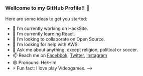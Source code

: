 ### Wellcome to my GitHub Profile!! 👋



Here are some ideas to get you started:

- 🔭 I’m currently working on HackSite.
- 🌱 I’m currently learning React.
- 👯 I’m looking to collaborate on Open Source.
- 🤔 I’m looking for help with AWS.
- 💬 Ask me about anything, except religion, political or soccer.
- 📫 Reach me on [Facebbok](https://www.facebook.com/SaulSandovalM), [Twitter](https://twitter.com/SaulSandovalM), [Instagram](https://www.instagram.com/saulsandovalm/?hl=es-la)
- 😄 Pronouns: He/Him
- ⚡ Fun fact: I love play Videogames.
-->
